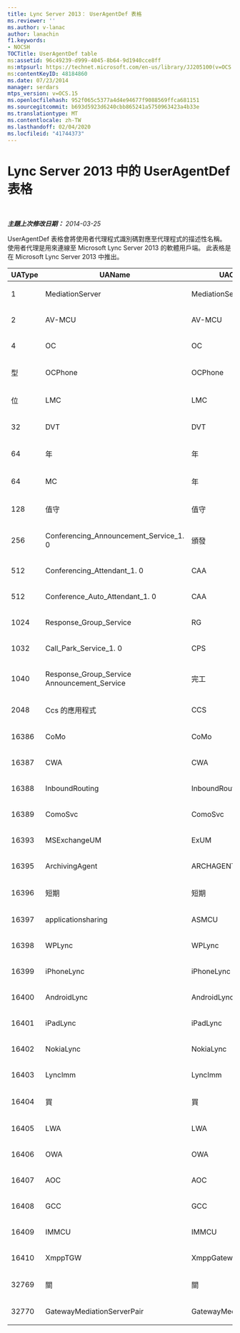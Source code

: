 ```yaml
---
title: Lync Server 2013： UserAgentDef 表格
ms.reviewer: ''
ms.author: v-lanac
author: lanachin
f1.keywords:
- NOCSH
TOCTitle: UserAgentDef table
ms:assetid: 96c49239-d999-4045-8b64-9d1940cce8ff
ms:mtpsurl: https://technet.microsoft.com/en-us/library/JJ205100(v=OCS.15)
ms:contentKeyID: 48184860
ms.date: 07/23/2014
manager: serdars
mtps_version: v=OCS.15
ms.openlocfilehash: 952f065c5377a4d4e94677f9088569ffca681151
ms.sourcegitcommit: b693d5923d6240cbb865241a5750963423a4b33e
ms.translationtype: MT
ms.contentlocale: zh-TW
ms.lasthandoff: 02/04/2020
ms.locfileid: "41744373"
---
```

<div data-xmlns="http://www.w3.org/1999/xhtml">

<div class="topic" data-xmlns="http://www.w3.org/1999/xhtml" data-msxsl="urn:schemas-microsoft-com:xslt" data-cs="http://msdn.microsoft.com/en-us/">

<div data-asp="http://msdn2.microsoft.com/asp">

# <a name="useragentdef-table-in-lync-server-2013"></a>Lync Server 2013 中的 UserAgentDef 表格

</div>

<div id="mainSection">

<div id="mainBody">

<span> </span>

_**主題上次修改日期：** 2014-03-25_

UserAgentDef 表格會將使用者代理程式識別碼對應至代理程式的描述性名稱。 使用者代理是用來連線至 Microsoft Lync Server 2013 的軟體用戶端。 此表格是在 Microsoft Lync Server 2013 中推出。


<table>
<colgroup>
<col style="width: 33%" />
<col style="width: 33%" />
<col style="width: 33%" />
</colgroup>
<thead>
<tr class="header">
<th>UAType</th>
<th>UAName</th>
<th>UACategory</th>
</tr>
</thead>
<tbody>
<tr class="odd">
<td><p>1</p></td>
<td><p>MediationServer</p></td>
<td><p>MediationServer</p></td>
</tr>
<tr class="even">
<td><p>2</p></td>
<td><p>AV-MCU</p></td>
<td><p>AV-MCU</p></td>
</tr>
<tr class="odd">
<td><p>4</p></td>
<td><p>OC</p></td>
<td><p>OC</p></td>
</tr>
<tr class="even">
<td><p>型</p></td>
<td><p>OCPhone</p></td>
<td><p>OCPhone</p></td>
</tr>
<tr class="odd">
<td><p>位</p></td>
<td><p>LMC</p></td>
<td><p>LMC</p></td>
</tr>
<tr class="even">
<td><p>32</p></td>
<td><p>DVT</p></td>
<td><p>DVT</p></td>
</tr>
<tr class="odd">
<td><p>64</p></td>
<td><p>年</p></td>
<td><p>年</p></td>
</tr>
<tr class="even">
<td><p>64</p></td>
<td><p>MC</p></td>
<td><p>年</p></td>
</tr>
<tr class="odd">
<td><p>128</p></td>
<td><p>值守</p></td>
<td><p>值守</p></td>
</tr>
<tr class="even">
<td><p>256</p></td>
<td><p>Conferencing_Announcement_Service_1. 0</p></td>
<td><p>頒發</p></td>
</tr>
<tr class="odd">
<td><p>512</p></td>
<td><p>Conferencing_Attendant_1. 0</p></td>
<td><p>CAA</p></td>
</tr>
<tr class="even">
<td><p>512</p></td>
<td><p>Conference_Auto_Attendant_1. 0</p></td>
<td><p>CAA</p></td>
</tr>
<tr class="odd">
<td><p>1024</p></td>
<td><p>Response_Group_Service</p></td>
<td><p>RG</p></td>
</tr>
<tr class="even">
<td><p>1032</p></td>
<td><p>Call_Park_Service_1. 0</p></td>
<td><p>CPS</p></td>
</tr>
<tr class="odd">
<td><p>1040</p></td>
<td><p>Response_Group_Service Announcement_Service</p></td>
<td><p>完工</p></td>
</tr>
<tr class="even">
<td><p>2048</p></td>
<td><p>Ccs 的應用程式</p></td>
<td><p>CCS</p></td>
</tr>
<tr class="odd">
<td><p>16386</p></td>
<td><p>CoMo</p></td>
<td><p>CoMo</p></td>
</tr>
<tr class="even">
<td><p>16387</p></td>
<td><p>CWA</p></td>
<td><p>CWA</p></td>
</tr>
<tr class="odd">
<td><p>16388</p></td>
<td><p>InboundRouting</p></td>
<td><p>InboundRouting</p></td>
</tr>
<tr class="even">
<td><p>16389</p></td>
<td><p>ComoSvc</p></td>
<td><p>ComoSvc</p></td>
</tr>
<tr class="odd">
<td><p>16393</p></td>
<td><p>MSExchangeUM</p></td>
<td><p>ExUM</p></td>
</tr>
<tr class="even">
<td><p>16395</p></td>
<td><p>ArchivingAgent</p></td>
<td><p>ARCHAGENT</p></td>
</tr>
<tr class="odd">
<td><p>16396</p></td>
<td><p>短期</p></td>
<td><p>短期</p></td>
</tr>
<tr class="even">
<td><p>16397</p></td>
<td><p>applicationsharing</p></td>
<td><p>ASMCU</p></td>
</tr>
<tr class="odd">
<td><p>16398</p></td>
<td><p>WPLync</p></td>
<td><p>WPLync</p></td>
</tr>
<tr class="even">
<td><p>16399</p></td>
<td><p>iPhoneLync</p></td>
<td><p>iPhoneLync</p></td>
</tr>
<tr class="odd">
<td><p>16400</p></td>
<td><p>AndroidLync</p></td>
<td><p>AndroidLync</p></td>
</tr>
<tr class="even">
<td><p>16401</p></td>
<td><p>iPadLync</p></td>
<td><p>iPadLync</p></td>
</tr>
<tr class="odd">
<td><p>16402</p></td>
<td><p>NokiaLync</p></td>
<td><p>NokiaLync</p></td>
</tr>
<tr class="even">
<td><p>16403</p></td>
<td><p>LyncImm</p></td>
<td><p>LyncImm</p></td>
</tr>
<tr class="odd">
<td><p>16404</p></td>
<td><p>買</p></td>
<td><p>買</p></td>
</tr>
<tr class="even">
<td><p>16405</p></td>
<td><p>LWA</p></td>
<td><p>LWA</p></td>
</tr>
<tr class="odd">
<td><p>16406</p></td>
<td><p>OWA</p></td>
<td><p>OWA</p></td>
</tr>
<tr class="even">
<td><p>16407</p></td>
<td><p>AOC</p></td>
<td><p>AOC</p></td>
</tr>
<tr class="odd">
<td><p>16408</p></td>
<td><p>GCC</p></td>
<td><p>GCC</p></td>
</tr>
<tr class="even">
<td><p>16409</p></td>
<td><p>IMMCU</p></td>
<td><p>IMMCU</p></td>
</tr>
<tr class="odd">
<td><p>16410</p></td>
<td><p>XmppTGW</p></td>
<td><p>XmppGateway</p></td>
</tr>
<tr class="even">
<td><p>32769</p></td>
<td><p>關</p></td>
<td><p>關</p></td>
</tr>
<tr class="odd">
<td><p>32770</p></td>
<td><p>GatewayMediationServerPair</p></td>
<td><p>GatewayMediationServerPair</p></td>
</tr>
</tbody>
</table>


</div>

<span> </span>

</div>

</div>

</div>

